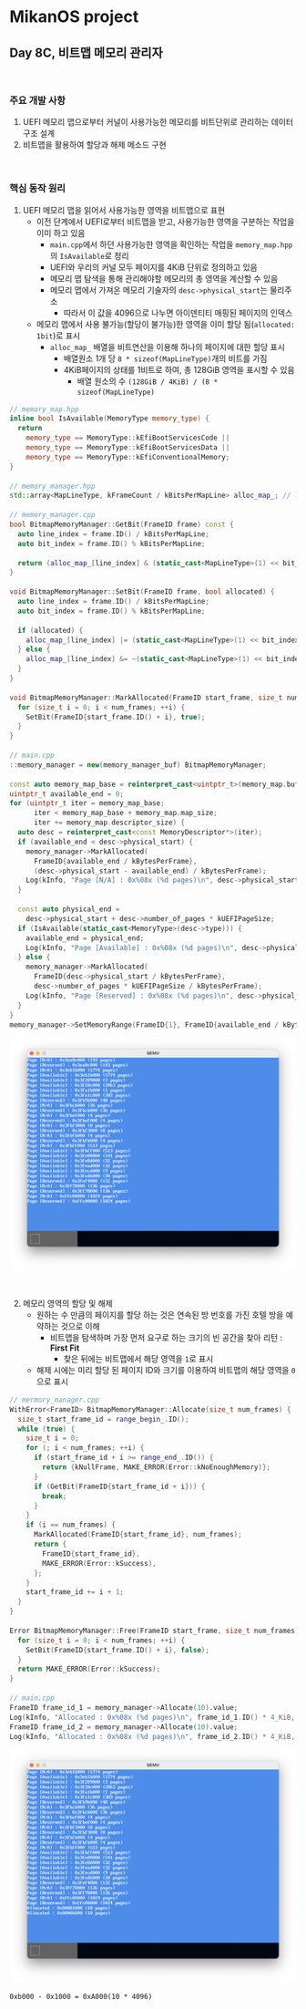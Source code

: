 # MikanOS project
## Day 8C, 비트맵 메모리 관리자
<br>

### 주요 개발 사항
1. UEFI 메모리 맵으로부터 커널이 사용가능한 메모리를 비트단위로 관리하는 데이터 구조 설계
2. 비트맵을 활용하여 할당과 해제 메소드 구현

<br>

### 핵심 동작 원리
1. UEFI 메모리 맵을 읽어서 사용가능한 영역을 비트맵으로 표현
   - 이전 단계에서 UEFI로부터 비트맵을 받고, 사용가능한 영역을 구분하는 작업을 이미 하고 있음
     - `main.cpp`에서 하던 사용가능한 영역을 확인하는 작업을 `memory_map.hpp`의 `IsAvailable`로 정리
     - UEFI와 우리의 커널 모두 페이지를 4KiB 단위로 정의하고 있음
     - 메모리 맵 탐색을 통해 관리해야할 메모리의 총 영역을 계산할 수 있음
     - 메모리 맵에서 가져온 메모리 기술자의 `desc->physical_start`는 물리주소
       - 따라서 이 값을 4096으로 나누면 아이덴티티 매핑된 페이지의 인덱스
   - 메모리 맵에서 사용 불가능(할당이 불가능)한 영역을 이미 할당 됨(`allocated: 1bit`)로 표시
     - `alloc_map_` 배열을 비트연산을 이용해 하나의 페이지에 대한 할당 표시
       - 배열원소 1개 당 `8 * sizeof(MapLineType)`개의 비트를 가짐
       - 4KiB페이지의 상태를 1비트로 하여, 총 128GiB 영역을 표시할 수 있음
         - 배열 원소의 수 `(128GiB / 4KiB) / (8 * sizeof(MapLineType)`

```cpp
// memory_map.hpp
inline bool IsAvailable(MemoryType memory_type) {
  return
    memory_type == MemoryType::kEfiBootServicesCode ||
    memory_type == MemoryType::kEfiBootServicesData ||
    memory_type == MemoryType::kEfiConventionalMemory;
}

// memory_manager.hpp
std::array<MapLineType, kFrameCount / kBitsPerMapLine> alloc_map_; // length: (128GiB / 4KiB) / (8 * sizeof(MapLineType)

// memory_manager.cpp
bool BitmapMemoryManager::GetBit(FrameID frame) const {
  auto line_index = frame.ID() / kBitsPerMapLine;
  auto bit_index = frame.ID() % kBitsPerMapLine;

  return (alloc_map_[line_index] & (static_cast<MapLineType>(1) << bit_index)) != 0;
}

void BitmapMemoryManager::SetBit(FrameID frame, bool allocated) {
  auto line_index = frame.ID() / kBitsPerMapLine;
  auto bit_index = frame.ID() % kBitsPerMapLine;

  if (allocated) {
    alloc_map_[line_index] |= (static_cast<MapLineType>(1) << bit_index);
  } else {
    alloc_map_[line_index] &= ~(static_cast<MapLineType>(1) << bit_index);
  }
}

void BitmapMemoryManager::MarkAllocated(FrameID start_frame, size_t num_frames) {
  for (size_t i = 0; i < num_frames; ++i) {
    SetBit(FrameID{start_frame.ID() + i}, true);
  }
}

// main.cpp
::memory_manager = new(memory_manager_buf) BitmapMemoryManager;

const auto memory_map_base = reinterpret_cast<uintptr_t>(memory_map.buffer);
uintptr_t available_end = 0;
for (uintptr_t iter = memory_map_base;
      iter < memory_map_base + memory_map.map_size;
      iter += memory_map.descriptor_size) {
  auto desc = reinterpret_cast<const MemoryDescriptor*>(iter);
  if (available_end < desc->physical_start) {
    memory_manager->MarkAllocated(
      FrameID{available_end / kBytesPerFrame},
      (desc->physical_start - available_end) / kBytesPerFrame);
    Log(kInfo, "Page [N/A] : 0x%08x (%d pages)\n", desc->physical_start, desc->number_of_pages);
  }

  const auto physical_end =
    desc->physical_start + desc->number_of_pages * kUEFIPageSize;
  if (IsAvailable(static_cast<MemoryType>(desc->type))) {
    available_end = physical_end;
    Log(kInfo, "Page [Available] : 0x%08x (%d pages)\n", desc->physical_start, desc->number_of_pages);
  } else {
    memory_manager->MarkAllocated(
      FrameID{desc->physical_start / kBytesPerFrame},
      desc->number_of_pages * kUEFIPageSize / kBytesPerFrame);
    Log(kInfo, "Page [Reserved] : 0x%08x (%d pages)\n", desc->physical_start, desc->number_of_pages);
  }
}
memory_manager->SetMemoryRange(FrameID{1}, FrameID{available_end / kBytesPerFrame});
```

![핵심동작원리 1-1](img/8C-1.png)

<br>

2. 메모리 영역의 할당 및 해제
   - 원하는 수 만큼의 페이지를 할당 하는 것은 연속된 방 번호를 가진 호텔 방을 예약하는 것으로 이해
     - 비트맵을 탐색하며 가장 먼저 요구로 하는 크기의 빈 공간을 찾아 리턴 : **First Fit**
       - 찾은 뒤에는 비트맵에서 해당 영역을 `1`로 표시
   - 해제 시에는 미리 할당 된 페이지 ID와 크기를 이용하여 비트맵의 해당 영역을 `0`으로 표시

```cpp
// mermory_manager.cpp
WithError<FrameID> BitmapMemoryManager::Allocate(size_t num_frames) {
  size_t start_frame_id = range_begin_.ID();
  while (true) {
    size_t i = 0;
    for (; i < num_frames; ++i) {
      if (start_frame_id + i >= range_end_.ID()) {
        return {kNullFrame, MAKE_ERROR(Error::kNoEnoughMemory)};
      }
      if (GetBit(FrameID{start_frame_id + i})) {
        break;
      }
    }
    if (i == num_frames) {
      MarkAllocated(FrameID{start_frame_id}, num_frames);
      return {
        FrameID{start_frame_id},
        MAKE_ERROR(Error::kSuccess),
      };
    }
    start_frame_id += i + 1;
  }
}

Error BitmapMemoryManager::Free(FrameID start_frame, size_t num_frames) {
  for (size_t i = 0; i < num_frames; ++i) {
    SetBit(FrameID{start_frame.ID() + i}, false);
  }
  return MAKE_ERROR(Error::kSuccess);
}

// main.cpp
FrameID frame_id_1 = memory_manager->Allocate(10).value;
Log(kInfo, "Allocated : 0x%08x (%d pages)\n", frame_id_1.ID() * 4_KiB, 10);
FrameID frame_id_2 = memory_manager->Allocate(10).value;
Log(kInfo, "Allocated : 0x%08x (%d pages)\n", frame_id_2.ID() * 4_KiB, 10);
```

![핵심동작원리 2-1](img/8C-2.png)

```
0xb000 - 0x1000 = 0xA000(10 * 4096)
```